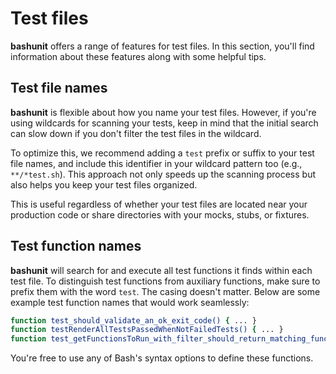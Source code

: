 # Test files

**bashunit** offers a range of features for test files.
In this section, you'll find information about these features along with some helpful tips.

## Test file names

**bashunit** is flexible about how you name your test files.
However, if you're using wildcards for scanning your tests, keep in mind that the initial search can slow down if you don't filter the test files in the wildcard.

To optimize this, we recommend adding a `test` prefix or suffix to your test file names, and include this identifier in your wildcard pattern too (e.g., `**/*test.sh`).
This approach not only speeds up the scanning process but also helps you keep your test files organized.

This is useful regardless of whether your test files are located near your production code or share directories with your mocks, stubs, or fixtures.

## Test function names

**bashunit** will search for and execute all test functions it finds within each test file.
To distinguish test functions from auxiliary functions, make sure to prefix them with the word `test`.
The casing doesn't matter.
Below are some example test function names that would work seamlessly:

```bash
function test_should_validate_an_ok_exit_code() { ... }
function testRenderAllTestsPassedWhenNotFailedTests() { ... }
function test_getFunctionsToRun_with_filter_should_return_matching_functions() { ... }
```

You're free to use any of Bash's syntax options to define these functions.
